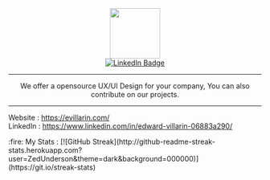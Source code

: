 <div id="header" align="center">
  <img src="https://evillarin.com/storage/orange-3d-and-modern-technology-logo-512-512-px-removebg-preview.png" width="100"/>
<div id="badges">
  <a href="https://www.linkedin.com/in/edward-villarin-06883a290/">
    <img src="https://img.shields.io/badge/LinkedIn-blue?style=for-the-badge&logo=linkedin&logoColor=white" alt="LinkedIn Badge"/>
  </a>
</div>
<img src="https://komarev.com/ghpvc/?username=ZedUnderson&style=flat-square&color=blue" alt=""/>
<hr>
  We offer a opensource UX/UI Design for your company, You can also contribute on our projects.
</div>
<hr>

Website : https://evillarin.com/ <br>
LinkedIn : https://www.linkedin.com/in/edward-villarin-06883a290/
<div = "center">
:fire: My Stats :
  [![GitHub Streak](http://github-readme-streak-stats.herokuapp.com?user=ZedUnderson&theme=dark&background=000000)](https://git.io/streak-stats)

</div>
